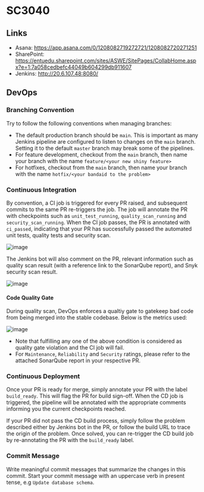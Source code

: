 # SC3040

## Links
- Asana: https://app.asana.com/0/1208082719272721/1208082720271251
- SharePoint: https://entuedu.sharepoint.com/sites/ASWE/SitePages/CollabHome.aspx?e=1:7a058cedbefc44049b604299db911607
- Jenkins: http://20.6.107.48:8080/

## DevOps
### Branching Convention
Try to follow the following conventions when managing branches:
* The default production branch should be `main`. This is important as many Jenkins pipeline are configured to listen to changes on the `main` branch. Setting it to the default `master` branch may break some of the pipelines.
* For feature development, checkout from the `main` branch, then name your branch with the name `feature/<your new shiny feature>`
* For hotfixes, checkout from the `main` branch, then name your branch with the name `hotfix/<your bandaid to the problem>`

### Continuous Integration
By convention, a CI job is triggered for every PR raised, and subsequent commits to the same PR re-triggers the job. The job will annotate the PR with checkpoints such as `unit_test_running`, `quality_scan_running` and `security_scan_running`. When the CI job passes, the PR is annotated with `ci_passed`, indicating that your PR has successfully passed the automated unit tests, quality tests and security scan.

![image](https://github.com/user-attachments/assets/61a3a412-7fb6-4809-90bf-8262d447d901)

The Jenkins bot will also comment on the PR, relevant information such as quality scan result (with a reference link to the SonarQube report), and Snyk security scan result.

![image](https://github.com/user-attachments/assets/9b33fc4f-739c-4c40-8060-c771fe0932d3)

#### Code Quality Gate
During quality scan, DevOps enforces a qualtiy gate to gatekeep bad code from being merged into the stable codebase. Below is the metrics used:

![image](https://github.com/user-attachments/assets/807de3ea-e6d0-4251-9a23-19a13ab14eec)
* Note that fulfilling any one of the above condition is considered as quality gate violation and the CI job will fail.
* For `Maintenance`, `Reliability` and `Security` ratings, please refer to the attached SonarQube report in your respective PR.

### Continuous Deployment
Once your PR is ready for merge, simply annotate your PR with the label `build_ready`. This will flag the PR for build sign-off. When the CD job is triggered, the pipeline will be annotated with the appropriate comments informing you the current checkpoints reached. 

If your PR did not pass the CD build process, simply follow the problem described either by Jenkins bot in the PR, or follow the build URL to trace the origin of the problem. Once solved, you can re-trigger the CD build job by re-annotating the PR with the `build_ready` label.

### Commit Message
Write meaningful commit messages that summarize the changes in this commit. Start your commit message with an uppercase verb in present tense, e.g `Update database schema`.
